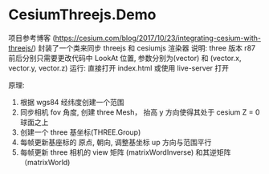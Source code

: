 # CesiumThreejs.Demo

项目参考博客 (https://cesium.com/blog/2017/10/23/integrating-cesium-with-threejs/)
封装了一个类来同步 threejs 和 cesiumjs 渲染器
说明: 
three 版本 r87 前后分别只需要更改代码中 LookAt 位置, 参数分别为(vector) 和 (vector.x, vector.y, vector.z)
运行:
直接打开 index.html 或使用 live-server 打开

原理:
1. 根据 wgs84 经纬度创建一个范围
2. 同步相机 fov 角度, 创建 three Mesh， 抬高 y 方向使得其处于 cesium Z = 0 球面之上
3. 创建一个 three 基坐标(THREE.Group)
4. 每帧更新基座标的 原点, 朝向, 调整基坐标 up 方向与范围平行
5. 每帧更新 three 相机的 view 矩阵 (matrixWordInverse) 和其逆矩阵 （matrixWorld)

